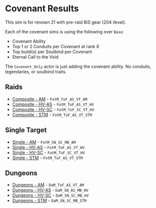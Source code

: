 # Covenant Results

This sim is for renown 21 with pre-raid BiS gear (204 ilevel).

Each of the covenant sims is using the following over `Base`:
- Covenant Ability
- Top 1 or 2 Conduits per Covenant at rank 6
- Top build(s) per Soulbind per Covenant
- Eternal Call to the Void

The `Covenent_Only` actor is just adding the covenant ability. No conduits, legendaries, or soulbind traits.

## Raids
- [Composite - AM](results/Results_Composite_am.md) - `FotM_ToF_AS_VT_AM`
- [Composite - HV-AS](results/Results_Composite_hv-as.md) - `FotM_ToF_AS_VT_HV`
- [Composite - HV-SC](results/Results_Composite_hv-sc.md) - `FotM_ToF_SC_VT_HV`
- [Composite - STM](results/Results_Composite_stm.md) - `FotM_ToF_AS_VT_STM`

## Single Target
- [Single - AM](results/Results_Single_am.md) - `FotM_SN_SC_MB_AM`
- [Single - HV-AS](results/Results_Single_hv-as.md) - `FotM_ToF_AS_VT_HV`
- [Single - HV-SC](results/Results_Single_hv-sc.md) - `FotM_ToF_SC_VT_HV`
- [Single - STM](results/Results_Single_stm.md) - `FotM_ToF_AS_VT_STM`

## Dungeons
- [Dungeons - AM](results/Results_Dungeons_am.md) - `DaM_ToF_AS_VT_AM`
- [Dungeons - HV-AS](results/Results_Dungeons_hv-as.md) - `DaM_SN_AS_MB_HV`
- [Dungeons - HV-SC](results/Results_Dungeons_hv-sc.md) - `DaM_SN_SC_MB_HV`
- [Dungeons - STM](results/Results_Dungeons_stm.md) - `DaM_SN_SC_MB_STM`
